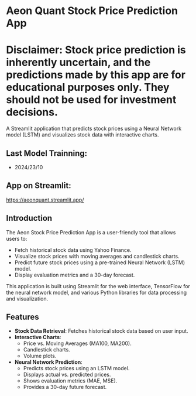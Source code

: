# Aeon Quant Stock Price Prediction App
# Disclaimer: Stock price prediction is inherently uncertain, and the predictions made by this app are for educational purposes only. They should not be used for investment decisions.

A Streamlit application that predicts stock prices using a Neural Network model (LSTM) and visualizes stock data with interactive charts.

## Last Model Trainning:

- 2024/23/10

## App on Streamlit:

https://aeonquant.streamlit.app/

## Introduction

The Aeon Stock Price Prediction App is a user-friendly tool that allows users to:

- Fetch historical stock data using Yahoo Finance.
- Visualize stock prices with moving averages and candlestick charts.
- Predict future stock prices using a pre-trained Neural Network (LSTM) model.
- Display evaluation metrics and a 30-day forecast.

This application is built using Streamlit for the web interface, TensorFlow for the neural network model, and various Python libraries for data processing and visualization.

## Features

- **Stock Data Retrieval**: Fetches historical stock data based on user input.
- **Interactive Charts**:
  - Price vs. Moving Averages (MA100, MA200).
  - Candlestick charts.
  - Volume plots.
- **Neural Network Prediction**:
  - Predicts stock prices using an LSTM model.
  - Displays actual vs. predicted prices.
  - Shows evaluation metrics (MAE, MSE).
  - Provides a 30-day future forecast.
